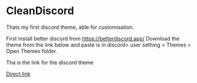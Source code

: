# CleanDiscord
Thats my first discord theme, able for customisation.

First install better discord from https://betterdiscord.app/
Download the theme from the link below and paste is in discord> user sething > Themes > Open Themes folder.


<p> Tha is the link for the discord theme </p>

<a href="https://downgit.github.io/#/home?url=https://github.com/Troth99/CleanDiscord/blob/Download/Troth.theme.css">Direct link</a>



